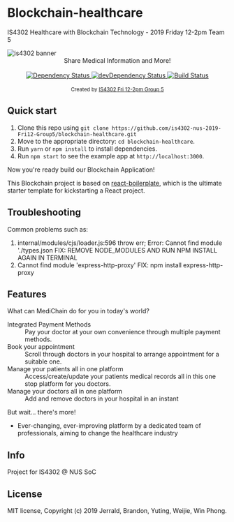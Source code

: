 # Blockchain-healthcare
IS4302 Healthcare with Blockchain Technology - 2019 Friday 12-2pm Team 5


<img src="https://raw.githubusercontent.com/is4302-nus-2019-Fri12-Group5/blockchain-healthcare/master/public/images/banner.png" alt="is4302 banner" align="center" />


<br />

<div align="center">Share Medical Information and More!</div>

<br />

<div align="center">
  <!-- Dependency Status -->
  <a href="https://david-dm.org/flexdinesh/react-redux-boilerplate">
    <img src="https://david-dm.org/flexdinesh/react-redux-boilerplate.svg" alt="Dependency Status" />
  </a>
  <!-- devDependency Status -->
  <a href="https://david-dm.org/flexdinesh/react-redux-boilerplate#info=devDependencies">
    <img src="https://david-dm.org/flexdinesh/react-redux-boilerplate/dev-status.svg" alt="devDependency Status" />
  </a>
  <!-- Build Status -->
  <a href="https://travis-ci.org/flexdinesh/react-redux-boilerplate">
    <img src="https://travis-ci.org/flexdinesh/react-redux-boilerplate.svg" alt="Build Status" />
  </a>
</div>

<br />

<div align="center">
  <sub>Created by <a href="https://twitter.com/flexdinesh">IS4302 Fri 12-2pm Group 5</a></sub>
</div>

## Quick start

1. Clone this repo using `git clone https://github.com/is4302-nus-2019-Fri12-Group5/blockchain-healthcare.git`
2. Move to the appropriate directory: `cd blockchain-healthcare`.<br />
3. Run `yarn` or `npm install` to install dependencies.<br />
4. Run `npm start` to see the example app at `http://localhost:3000`.

Now you're ready build our Blockchain Application!

This Blockchain project is based on [react-boilerplate](https://github.com/react-boilerplate/react-boilerplate), which is the ultimate starter template for kickstarting a React project. 

## Troubleshooting 

Common problems such as:
1. internal/modules/cjs/loader.js:596
    throw err;
    Error: Cannot find module './types.json
    FIX: REMOVE NODE_MODULES AND RUN NPM INSTALL AGAIN IN TERMINAL
2. Cannot find module 'express-http-proxy'
    FIX: npm install express-http-proxy


## Features 

What can MediChain do for you in today's world?

<dl>

  <dt>Integrated Payment Methods</dt>
  <dd>Pay your doctor at your own convenience through multiple payment methods.</dd>

  <dt>Book your appointment</dt>
  <dd>Scroll through doctors in your hospital to arrange appointment for a suitable one.</dd>

  <dt>Manage your patients all in one platform</dt>
  <dd>Access/create/update your patients medical records all in this one stop platform for you doctors.</dd>

  <dt>Manage your doctors all in one platform</dt>
  <dd>Add and remove doctors in your hospital in an instant</dd>

</dl>

But wait... there's more!

  - Ever-changing, ever-improving platform by a dedicated team of professionals, aiming to change the healthcare industry


## Info

Project for IS4302 @ NUS SoC


## License

MIT license, Copyright (c) 2019 Jerrald, Brandon, Yuting, Weijie, Win Phong.

